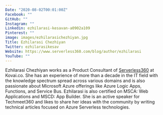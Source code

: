```yaml
---
Date: "2020-08-02T00:01:00Z"
Facebook: ""
GitHub: ""
Instagram: ""
Linkedin: ezhilarasi-kesavan-a0902a109
Pinterest: ""
image: images/ezhilarasichezhiyan.jpg
Title: Ezhilarasi Chezhiyan
Twitter: ezhilarasikesav
Website: https://www.serverless360.com/blog/author/ezhilarasi
YouTube: ""
---
```

Ezhilarasi Chezhiyan works as a Product Consultant of [Serverless360](https://www.serverless360.com/) at Kovai.co. She has an experience of more than a decade in the IT field with the knowledge spectrum spread across various domains and is also passionate about Microsoft Azure offerings like Azure Logic Apps, Functions, and Service Bus. Ezhilarasi is also certified on MSCA: Web Applications and MSCD: App Builder. She is an active speaker for Techmeet360 and likes to share her ideas with the community by writing technical articles focused on Azure Serverless technologies.